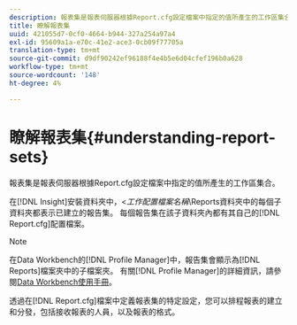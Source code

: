```yaml
---
description: 報表集是報表伺服器根據Report.cfg設定檔案中指定的值所產生的工作區集合。
title: 瞭解報表集
uuid: 421055d7-0cf0-4664-b944-327a254a97a4
exl-id: 95609a1a-e70c-41e2-ace3-0cb09f77705a
translation-type: tm+mt
source-git-commit: d9df90242ef96188f4e4b5e6d04cfef196b0a628
workflow-type: tm+mt
source-wordcount: '148'
ht-degree: 4%

---
```


# 瞭解報表集{#understanding-report-sets}

報表集是報表伺服器根據Report.cfg設定檔案中指定的值所產生的工作區集合。

在[!DNL Insight]安裝資料夾中，&lt;*工作配置檔案名稱*\Reports資料夾中的每個子資料夾都表示已建立的報告集。 每個報告集在該子資料夾內都有其自己的[!DNL Report.cfg]配置檔案。

>[!NOTE]
>
>在Data Workbench的[!DNL Profile Manager]中，報告集會顯示為[!DNL Reports]檔案夾中的子檔案夾。 有關[!DNL Profile Manager]的詳細資訊，請參閱[Data Workbench使用手冊](https://docs.adobe.com/content/help/en/data-workbench/using/home.html#Data_Workbench_Help)。

透過在[!DNL Report.cfg]檔案中定義報表集的特定設定，您可以排程報表的建立和分發，包括接收報表的人員，以及報表的格式。
